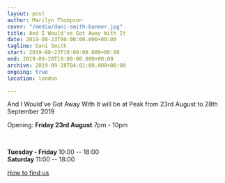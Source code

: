 ```yaml
---
layout: post
author: Marilyn Thompson
cover: "/media/dani-smith-banner.jpg"
title: And I Would've Got Away With It
date: 2019-08-23T00:00:00.000+00:00
tagline: Dani Smith
start: 2019-08-23T10:00:00.000+00:00
end: 2019-09-28T19:00:00.000+00:00
archive: 2019-09-28T04:01:00.000+00:00
ongoing: true
location: london

---
```


<p>And I Would've Got Away With It will be at Peak from 23rd August to 28th September 2019</p>

<p>Opening: <b>Friday 23rd August</b> 7pm - 10pm</p>

<p><br /></p>

<p><b>Tuesday - Friday </b>10:00 -- 18:00<br />
<b>Saturday </b>11:00 -- 18:00 <br />

<p><a href="http://www.peak-art.org/contact">How to find us</a></p>
</p>